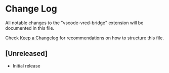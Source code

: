 # Change Log

All notable changes to the "vscode-vred-bridge" extension will be documented in this file.

Check [Keep a Changelog](http://keepachangelog.com/) for recommendations on how to structure this file.

## [Unreleased]

- Initial release
